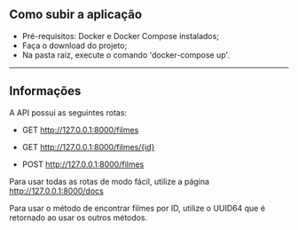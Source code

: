 ## Como subir a aplicação


- Pré-requisitos: Docker e Docker Compose instalados;
- Faça o download do projeto;
- Na pasta raiz, execute o comando 'docker-compose up'.

---

## Informações

A API possui as seguintes rotas:

- GET http://127.0.0.1:8000/filmes

- GET http://127.0.0.1:8000/filmes/{id}

- POST http://127.0.0.1:8000/filmes

Para usar todas as rotas de modo fácil, utilize a página http://127.0.0.1:8000/docs

Para usar o método de encontrar filmes por ID, utilize o UUID64 que é retornado ao usar os outros métodos.
